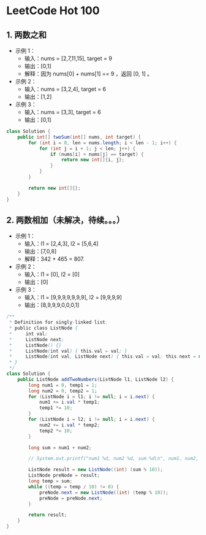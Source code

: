 # LeetCode Hot 100

## 1. 两数之和

- 示例 1：
    - 输入：nums = [2,7,11,15], target = 9
    - 输出：[0,1]
    - 解释：因为 nums[0] + nums[1] == 9 ，返回 [0, 1] 。
- 示例 2：
    - 输入：nums = [3,2,4], target = 6
    - 输出：[1,2]
- 示例 3：
    - 输入：nums = [3,3], target = 6
    - 输出：[0,1]

```java
class Solution {
    public int[] twoSum(int[] nums, int target) {
        for (int i = 0, len = nums.length; i < len - 1; i++) {
            for (int j = i + 1; j < len; j++) {
                if (nums[i] + nums[j] == target) {
                    return new int[]{i, j};
                }
            }
        }

        return new int[]{};
    }
}
```

## 2. 两数相加（未解决，待续。。。）

- 示例 1：
    - 输入：l1 = [2,4,3], l2 = [5,6,4]
    - 输出：[7,0,8]
    - 解释：342 + 465 = 807.
- 示例 2：
    - 输入：l1 = [0], l2 = [0]
    - 输出：[0]
- 示例 3：
    - 输入：l1 = [9,9,9,9,9,9,9], l2 = [9,9,9,9]
    - 输出：[8,9,9,9,0,0,0,1]

```java
/**
 * Definition for singly-linked list.
 * public class ListNode {
 *     int val;
 *     ListNode next;
 *     ListNode() {}
 *     ListNode(int val) { this.val = val; }
 *     ListNode(int val, ListNode next) { this.val = val; this.next = next; }
 * }
 */
class Solution {
    public ListNode addTwoNumbers(ListNode l1, ListNode l2) {
        long num1 = 0, temp1 = 1;
        long num2 = 0, temp2 = 1;
        for (ListNode i = l1; i != null; i = i.next) {
            num1 += i.val * temp1;
            temp1 *= 10;
        }
        for (ListNode i = l2; i != null; i = i.next) {
            num2 += i.val * temp2;
            temp2 *= 10;
        }

        long sum = num1 + num2;

        // System.out.printf("num1 %d, num2 %d, sum %d\n", num1, num2, sum);

        ListNode result = new ListNode((int) (sum % 10));
        ListNode preNode = result;
        long temp = sum;
        while ((temp = temp / 10) != 0) {
            preNode.next = new ListNode((int) (temp % 10));
            preNode = preNode.next;
        }

        return result;
    }
}
```